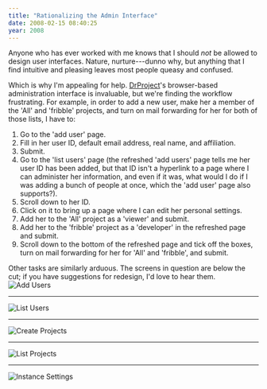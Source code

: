 ```yaml
---
title: "Rationalizing the Admin Interface"
date: 2008-02-15 08:40:25
year: 2008
---
```

Anyone who has ever worked with me knows that I should <em>not</em> be allowed to design user interfaces. Nature, nurture---dunno why, but anything that I find intuitive and pleasing leaves most people queasy and confused.

Which is why I'm appealing for help.  <a href="http://www.drproject.org">DrProject</a>'s browser-based administration interface is invaluable, but we're finding the workflow frustrating. For example, in order to add a new user, make her a member of the 'All' and 'fribble' projects, and turn on mail forwarding for her for both of those lists, I have to:
<ol>
	<li>Go to the 'add user' page.</li>
	<li>Fill in her user ID, default email address, real name, and affiliation.</li>
	<li>Submit.</li>
	<li>Go to the 'list users' page (the refreshed 'add users' page tells me her user ID has been added, but that ID isn't a hyperlink to a page where I can administer her information, and even if it was, what would I do if I was adding a bunch of people at once, which the 'add user' page also supports?).</li>
	<li>Scroll down to her ID.</li>
	<li>Click on it to bring up a page where I can edit her personal settings.</li>
	<li>Add her to the 'All' project as a 'viewer' and submit.</li>
	<li>Add her to the 'fribble' project as a 'developer' in the refreshed page and submit.</li>
	<li>Scroll down to the bottom of the refreshed page and tick off the boxes, turn on mail forwarding for her for 'All' and 'fribble', and submit.</li>
</ol>
Other tasks are similarly arduous. The screens in question are below the cut; if you have suggestions for redesign, I'd love to hear them.

<img src="{{'/files/2008/02/add-users.png' | relative_url}}" alt="Add Users" />

<hr />

<img src="{{'/files/2008/02/list-users.png' | relative_url}}" alt="List Users" />

<hr />

<img src="{{'/files/2008/02/create-projects.png' | relative_url}}" alt="Create Projects" />

<hr />

<img src="{{'/files/2008/02/project-list.png' | relative_url}}" alt="List Projects" />

<hr />

<img src="{{'/files/2008/02/instance-settings.png' | relative_url}}" alt="Instance Settings" />

